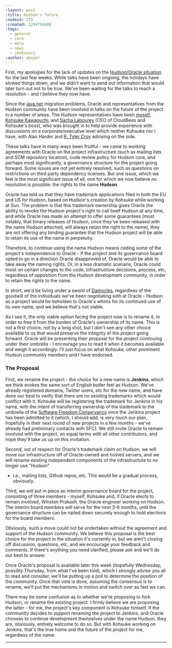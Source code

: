 ```yaml
---
:layout: post
:title: Hudson's future
:nodeid: 273
:created: 1294754400
:tags:
  - general
  - core
  - meta
  - news
  - jenkinsci
:author: abayer
---
```


First, my apologies for the lack of updates on the [Hudson/Oracle situation](http://hudson-labs.org/content/whos-driving-thing) for
the last few weeks. While talks have been ongoing, the holidays have slowed
things down, and we didn't want to send out information that would later turn
out not to be true. We've been waiting for the talks to reach a resolution -
and I believe they now have.

Since the [java.net](http://www.java.net) migration problems, Oracle and representatives from the
Hudson community have been involved in talks on the future of the project in a
number of areas. The Hudson representatives have been [myself](http://twitter.com/abayer), [Kohsuke
Kawaguchi](http://twitter.com/kohsukekawa), and [Sacha Labourey](https://twitter.com/SachaLabourey) (CEO of CloudBees and Kohsuke's boss), who was
brought in to help provide experience with discussions on a corporate/executive
level which neither Kohsuke nor I have, with Alan Harder and [R. Tyler Croy](http://twitter.com/agentdero)
advising on the side.

These talks have in many ways been fruitful - we came to working agreements
with Oracle on the project infrastructure (such as mailing lists and SCM
repository location), code review policy for Hudson core, and perhaps most
significantly, a governance structure for the project going forward. Some
issues are not yet entirely resolved, such as questions on restrictions on
third party dependency licenses. But one issue, which we feel is the most
significant issue of all, one for which we now believe no resolution is
possible: the rights to the name **Hudson**.

Oracle has told us that they have trademark applications filed in both the EU
and US for Hudson, based on Hudson's creation by Kohsuke while working at Sun.
The problem is that this trademark ownership gives Oracle the ability to revoke
the Hudson project's right to call itself Hudson at any time, and while Oracle
has made an attempt to offer some guarantees (most notably, that binary
releases of Hudson, once they've been released with the name Hudson attached,
will always retain the right to the name), they are not offering any binding
guarantee that the Hudson project will be able to retain its use of the name in
perpetuity.

Therefore, to continue using the name Hudson means ceding some of the project's
independence to Oracle - if the project and its governance board opted to go in
a direction Oracle disapproved of, Oracle would be able to take away the naming
rights. Or, in a less dramatic scenario, Oracle could insist on certain changes
to the code, infrastructure decisions, process, etc, regardless of opposition
from the Hudson development community, in order to retain the rights to the
name.

In short, we'd be living under a sword of [Damocles](https://secure.wikimedia.org/wikipedia/en/wiki/Damocles), regardless of the goodwill
of the individuals we've been negotiating with at Oracle - Hudson as a project
would be beholden to Oracle's whims for its continued use of its own name, and
we believe that's not viable.

<!--break-->

As I see it, the only viable option facing the project now is to rename it, in
order to free it from the burden of Oracle's ownership of its name. This is not
a first choice, not by a long shot, but I don't see any other choice available
to us that would preserve the integrity of the project going forward. Oracle
will be presenting their proposal for the project continuing under their
umbrella - I encourage you to read it when it becomes available and weigh it
accordingly. I'll just focus on what Kohsuke, other prominent Hudson community
members and I have endorsed.

### The Proposal

First, we rename the project - the choice for a new name is **Jenkins**, which we
think evokes the same sort of English butler feel as Hudson. We've already
registered domains, Twitter users, etc for the new name, and have done our best
to verify that there are no existing trademarks which would conflict with it.
Kohsuke will be registering the trademark for Jenkins in his name, with the
intent of transferring ownership of the trademark to the umbrella of the
[Software Freedom Conservancy](http://www.sfconservancy.org/) once the Jenkins project has been admitted to it
(which, I should add, is very much our plan, hopefully in their next round of
new projects in a few months - we've already had preliminary contacts with
SFC). We still invite Oracle to remain involved with the project, on equal
terms with all other contributors, and hope they'll take us up on this
invitation.

Second, out of respect for Oracle's trademark claim on Hudson, we will move our
infrastructure off of Oracle-owned and hosted servers, and we will rename
existing independent components of the infrastructure to no longer use "Hudson"

- i.e., mailing lists, Github repos, etc. This would be a gradual process,
  obviously.

Third, we will put in place an interim governance board for the project,
consisting of three members - myself, Kohsuke and, if Oracle elects to remain
involved, Winston Prakash, the Oracle engineer working on Hudson. The interim
board members will serve for the next 3-6 months, until the governance
structure can be nailed down securely enough to hold elections for the board
members.

Obviously, such a move could not be undertaken without the agreement and
support of the Hudson community. We believe this proposal is the best choice
for the project in the situation it's currently in, but we aren't closing off
discussion, questions, etc, and we encourage your feedback and comments. If
there's anything you need clarified, please ask and we'll do our best to
answer.

Once Oracle's proposal is available later this week (hopefully Wednesday,
possibly Thursday, from what I've been told), which I strongly advise you all to
read and consider, we'll be putting up a poll to determine the position of the
community. Once that vote is done, assuming the consensus is to rename, we'll
put the mechanisms in motion and switch over as fast we can.

There may be some confusion as to whether we're proposing to fork Hudson, or
rename the existing project. I firmly believe we are proposing the latter - for
me, the project's key component is Kohsuke himself. If the community decides to
support renaming the project to Jenkins, and Oracle chooses to continue
development themselves under the name Hudson, they are, obviously, entirely
welcome to do so. But with Kohsuke working on Jenkins, that's the true home and
the future of the project for me, regardless of the name.

---
